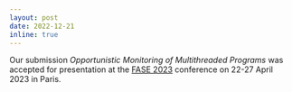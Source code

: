 ```yaml
---
layout: post
date: 2022-12-21 
inline: true
---
```


Our submission <i>Opportunistic Monitoring of Multithreaded Programs</i> was accepted for presentation at the [FASE 2023](https://www.etaps.org/2023/conferences/) conference on 22-27 April 2023 in Paris.
